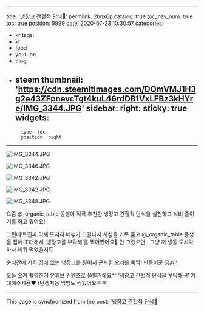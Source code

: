 
---
title: '냉장고 간헐적 단식🥕'
permlink: 2bnx6p
catalog: true
toc_nav_num: true
toc: true
position: 9999
date: 2020-07-23 10:30:57
categories:
- kr
tags:
- kr
- food
- youtube
- blog
- steem
thumbnail: 'https://cdn.steemitimages.com/DQmVMJ1H3g2e43ZFpnevcTgt4kuL46rdDB1VxLFBz3kHYre/IMG_3344.JPG'
sidebar:
    right:
        sticky: true
widgets:
    -
        type: toc
        position: right
---


![IMG_3344.JPG](https://cdn.steemitimages.com/DQmVMJ1H3g2e43ZFpnevcTgt4kuL46rdDB1VxLFBz3kHYre/IMG_3344.JPG)


![IMG_3346.JPG](https://cdn.steemitimages.com/DQmZxH7kvg78QUPMiAuCMWcBZfA3V58qQnokr99ajaMA8LZ/IMG_3346.JPG)

![IMG_3342.JPG](https://cdn.steemitimages.com/DQmXaWWipCpwpmHyEHCbjLLRoJSadSfBw6cM6Ph5KsP8NrW/IMG_3342.JPG)


![IMG_3342.JPG](https://cdn.steemitimages.com/DQmXaWWipCpwpmHyEHCbjLLRoJSadSfBw6cM6Ph5KsP8NrW/IMG_3342.JPG)

![IMG_3348.JPG](https://cdn.steemitimages.com/DQmQ3tfycajCaXQf8Fzu26Deg2Ex2MtsJPakAb7w41dXiGg/IMG_3348.JPG)



요즘 @_organic_table 동생이 적극 추천한
냉장고 간헐적 단식을 실천하고
식비 줄이기를 하고 있어요!

그런데!!! 진짜 이제 도저히 메뉴가 고갈나서
사심을 가득 품고 @_organic_table 동생을
집에 초대해서 ‘냉장고를 부탁해’를 찍어봤어요🤣
안 그랬으면…그냥 저 냉동 도시락 하나 데워 먹었을지도

순식간에 저희 집에 있는 냉장고를 털어서
근사한 요리를 뚝딱! 만들어준 금손!!!

오늘 요거 촬영한거 유튜브 컨텐츠로 올릴거에요^^
‘냉장고 간헐적 단식을 부탁해~!’ 기대해주세욤❤️
(난생처음 먹방도 찍었어요ㅋㅋ)

- - -

This page is synchronized from the post: ['냉장고 간헐적 단식🥕'](https://steemit.com/@loveecho/2bnx6p)
